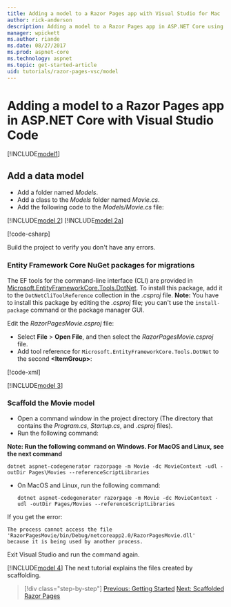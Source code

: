 ```yaml
---
title: Adding a model to a Razor Pages app with Visual Studio for Mac
author: rick-anderson
description: Adding a model to a Razor Pages app in ASP.NET Core using Visual Studio for Mac
manager: wpickett
ms.author: riande
ms.date: 08/27/2017
ms.prod: aspnet-core
ms.technology: aspnet
ms.topic: get-started-article
uid: tutorials/razor-pages-vsc/model
---
```


# Adding a model to a Razor Pages app in ASP.NET Core with Visual Studio Code

[!INCLUDE[model1](../../includes/RP/model1.md)]

## Add a data model

* Add a folder named *Models*.
* Add a class to the *Models* folder named *Movie.cs*.
* Add the following code to the *Models/Movie.cs* file:

[!INCLUDE[model 2](../../includes/RP/model2.md)]
[!INCLUDE[model 2a](../../includes/RP/model2a.md)]

[!code-csharp[](../../tutorials/razor-pages/razor-pages-start/sample/RazorPagesMovie/Startup.cs?name=snippet_ConfigureServices2&highlight=3-6)]

Build the project to verify you don't have any errors.

### Entity Framework Core NuGet packages for migrations

The EF tools for the command-line interface (CLI) are provided in [Microsoft.EntityFrameworkCore.Tools.DotNet](https://www.nuget.org/packages/Microsoft.EntityFrameworkCore.Tools.DotNet). To install this package, add it to the `DotNetCliToolReference` collection in the *.csproj* file. **Note:** You have to install this package by editing the *.csproj* file; you can't use the `install-package` command or the package manager GUI.

Edit the *RazorPagesMovie.csproj* file:

* Select **File** > **Open File**, and then select the *RazorPagesMovie.csproj* file.
* Add tool reference for `Microsoft.EntityFrameworkCore.Tools.DotNet` to the second **\<ItemGroup>**:

[!code-xml[](../../tutorials/razor-pages/razor-pages-start/snapshot_cli_sample/RazorPagesMovie/RazorPagesMovie.cli.csproj)]

[!INCLUDE[model 3](../../includes/RP/model3.md)]

<a name="scaffold"></a>
### Scaffold the Movie model

* Open a command window in the project directory (The directory that contains the *Program.cs*, *Startup.cs*, and *.csproj* files).
* Run the following command:

**Note: Run the following command on Windows. For MacOS and Linux, see the next command**

  ```console
  dotnet aspnet-codegenerator razorpage -m Movie -dc MovieContext -udl -outDir Pages\Movies --referenceScriptLibraries
  ```

* On MacOS and Linux, run the following command:

  ```console
  dotnet aspnet-codegenerator razorpage -m Movie -dc MovieContext -udl -outDir Pages/Movies --referenceScriptLibraries
  ```

If you get the error:
  ```
  The process cannot access the file 
 'RazorPagesMovie/bin/Debug/netcoreapp2.0/RazorPagesMovie.dll' 
  because it is being used by another process.
  ```

Exit Visual Studio and run the command again.

[!INCLUDE[model 4](../../includes/RP/model4.md)]
The next tutorial explains the files created by scaffolding.

>[!div class="step-by-step"]
[Previous: Getting Started](xref:tutorials/razor-pages-vsc/razor-pages-start)
[Next: Scaffolded Razor Pages](xref:tutorials/razor-pages-vsc/page)
